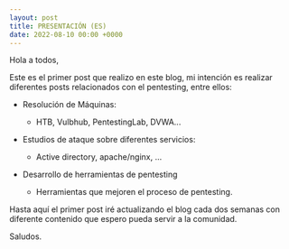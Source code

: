 ```yaml
---
layout: post
title: PRESENTACIÓN (ES)
date: 2022-08-10 00:00 +0000
---
```

Hola a todos,

Este es el primer post que realizo en este blog, mi intención es realizar diferentes posts relacionados con el pentesting, entre ellos:

- Resolución de Máquinas:

    * HTB, Vulbhub, PentestingLab, DVWA...
  
- Estudios de ataque sobre diferentes servicios:

    * Active directory, apache/nginx, ...
  
- Desarrollo de herramientas de pentesting

    * Herramientas que mejoren el proceso de pentesting.

Hasta aquí el primer post iré actualizando el blog cada dos semanas con diferente contenido que espero pueda servir a la comunidad.

Saludos.